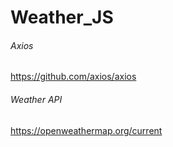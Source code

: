 ﻿# Weather_JS
 
###### Axios
https://github.com/axios/axios

###### Weather API
https://openweathermap.org/current


